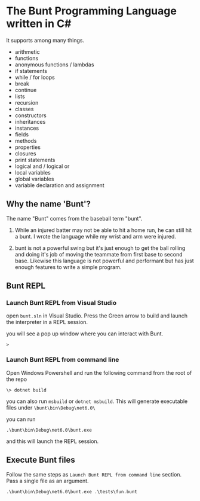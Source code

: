 # The Bunt Programming Language written in C#

It supports among many things.

- arithmetic
- functions
- anonymous functions / lambdas
- if statements
- while / for loops
- break
- continue
- lists
- recursion
- classes
- constructors
- inheritances
- instances
- fields
- methods
- properties
- closures
- print statements
- logical and / logical or
- local variables
- global variables
- variable declaration and assignment


## Why the name 'Bunt'?


The name "Bunt" comes from the baseball term "bunt". 

1. While an injured batter may not be able to hit a home run, he can still hit a bunt. I wrote the language while my wrist and arm were injured.

2. bunt is not a powerful swing but it's just enough to get the ball rolling and doing it's job of moving the teammate from first base to second base. Likewise this language is not powerful and performant but has just enough features to write a simple program.


## Bunt REPL

### Launch Bunt REPL from Visual Studio

open `bunt.sln` in Visual Studio. Press the Green arrow to build and launch the interpreter in a REPL session.

you will see a pop up window where you can interact with Bunt.

```
>
```

### Launch Bunt REPL from command line

Open Windows Powershell and run the following command from the root of the repo

```
\> dotnet build
```

you can also run `msbuild` or `dotnet msbuild`. This will generate executable files under `\bunt\bin\Debug\net6.0\`


you can run 
```
.\bunt\bin\Debug\net6.0\bunt.exe
```

and this will launch the REPL session.


## Execute Bunt files

Follow the same steps as `Launch Bunt REPL from command line` section. Pass a single file as an argument.

```
.\bunt\bin\Debug\net6.0\bunt.exe .\tests\fun.bunt
```